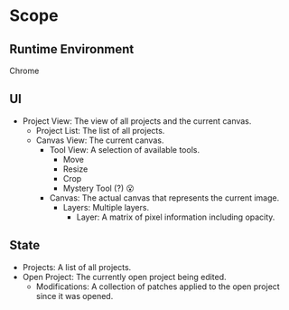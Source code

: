 # Scope

## Runtime Environment

Chrome

## UI

- Project View: The view of all projects and the current canvas.
    - Project List: The list of all projects.
    - Canvas View: The current canvas.
        - Tool View: A selection of available tools.
            - Move
            - Resize
            - Crop
            - Mystery Tool (?) 😮
        - Canvas: The actual canvas that represents the current image.
            - Layers: Multiple layers.
                - Layer: A matrix of pixel information including opacity.

## State

- Projects: A list of all projects.
- Open Project: The currently open project being edited.
    - Modifications: A collection of patches applied to the open project since it was opened.
